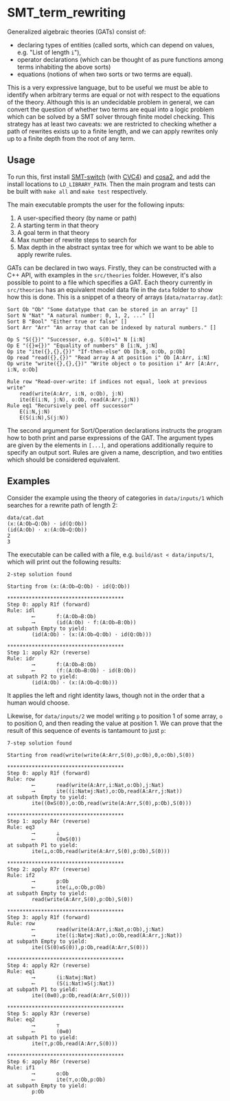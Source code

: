 # SMT_term_rewriting

Generalized algebraic theories (GATs) consist of:
- declaring types of entities (called sorts, which can depend on values, e.g. "List of length `i`"),
- operator declarations (which can be thought of as pure functions among terms inhabiting the above sorts)
- equations (notions of when two sorts or two terms are equal).

This is a very expressive language, but to be useful we must be able to identify when arbitrary terms are equal or not with respect to the equations of the theory. Although this is an undecidable problem in general, we can convert the question of whether two terms are equal into a logic problem which can be solved by a SMT solver through finite model checking. This strategy has at least two caveats: we are restricted to checking whether a path of rewrites exists up to a finite length, and we can apply rewrites only up to a finite depth from the root of any term.

## Usage

To run this, first install [SMT-switch](https://github.com/makaimann/smt-switch) (with [CVC4](https://github.com/CVC4/CVC4)) and [cosa2](https://github.com/upscale-project/cosa2), and add the install locations to `LD_LIBRARY_PATH`. Then the main program and tests can be built with `make all` and `make test` respectively.

The main executable prompts the user for the following inputs:
1. A user-specified theory (by name or path)
2. A starting term in that theory
3. A goal term in that theory
4. Max number of rewrite steps to search for
5. Max depth in the abstract syntax tree for which we want to be able to apply rewrite rules.

GATs can be declared in two ways. Firstly, they can be constructed with a C++ API, with examples in the `src/theories` folder. However, it's also possible to point to a file which specifies a GAT. Each theory currently in `src/theories` has an equivalent model data file in the `data` folder to show how this is done. This is a snippet of a theory of arrays (`data/natarray.dat`):
```
Sort Ob "Ob" "Some datatype that can be stored in an array" []
Sort N "Nat" "A natural number: 0, 1, 2, ..." []
Sort B "Bool" "Either true or false" []
Sort Arr "Arr" "An array that can be indexed by natural numbers." []

Op S "S({})" "Successor, e.g. S(0)=1" N [i:N]
Op E "({}≡{})" "Equality of numbers" B [i:N, j:N]
Op ite "ite({},{},{})" "If-then-else" Ob [b:B, o:Ob, p:Ob]
Op read "read({},{})" "Read array A at position i" Ob [A:Arr, i:N]
Op write "write({},{},{})" "Write object o to position i" Arr [A:Arr, i:N, o:Ob]

Rule row "Read-over-write: if indices not equal, look at previous write"
    read(write(A:Arr, i:N, o:Ob), j:N)
    ite(E(i:N, j:N), o:Ob, read(A:Arr,j:N))
Rule eq1 "Recursively peel off successor"
    E(i:N,j:N)
    E(S(i:N),S(j:N))
```

The second argument for Sort/Operation declarations instructs the program how to both print and parse expressions of the GAT. The argument types are given by the elements in `[...]`, and operations additionally require to specify an output sort. Rules are given a name, description, and two entities which should be considered equivalent.

## Examples

Consider the example using the theory of categories in `data/inputs/1` which searches for a rewrite path of length 2:
```
data/cat.dat
(x:(A:Ob⇒Q:Ob) ⋅ id(Q:Ob))
(id(A:Ob) ⋅ x:(A:Ob⇒Q:Ob))
2
3
```

The executable can be called with a file, e.g. `build/ast < data/inputs/1`, which will print out the following results:

```
2-step solution found

Starting from (x:(A:Ob⇒Q:Ob) ⋅ id(Q:Ob))

**************************************
Step 0: apply R1f (forward)
Rule: idl
        ⟵       f:(A:Ob⇒B:Ob)
        ⟶       (id(A:Ob) ⋅ f:(A:Ob⇒B:Ob))
at subpath Empty to yield:
        (id(A:Ob) ⋅ (x:(A:Ob⇒Q:Ob) ⋅ id(Q:Ob)))

**************************************
Step 1: apply R2r (reverse)
Rule: idr
        ⟶       f:(A:Ob⇒B:Ob)
        ⟵       (f:(A:Ob⇒B:Ob) ⋅ id(B:Ob))
at subpath P2 to yield:
        (id(A:Ob) ⋅ (x:(A:Ob⇒Q:Ob)))

````
It applies the left and right identity laws, though not in the order that a human would choose.

Likewise, for `data/inputs/2` we model writing `p` to position 1 of some array, `o` to position 0, and then reading the value at position 1. We can prove that the result of this sequence of events is tantamount to just `p`:
```
7-step solution found

Starting from read(write(write(A:Arr,S(0),p:Ob),0,o:Ob),S(0))

**************************************
Step 0: apply R1f (forward)
Rule: row
        ⟵       read(write(A:Arr,i:Nat,o:Ob),j:Nat)
        ⟶       ite((i:Nat≡j:Nat),o:Ob,read(A:Arr,j:Nat))
at subpath Empty to yield:
        ite((0≡S(0)),o:Ob,read(write(A:Arr,S(0),p:Ob),S(0)))

**************************************
Step 1: apply R4r (reverse)
Rule: eq3
        ⟶       ⊥
        ⟵       (0≡S(0))
at subpath P1 to yield:
        ite(⊥,o:Ob,read(write(A:Arr,S(0),p:Ob),S(0)))

**************************************
Step 2: apply R7r (reverse)
Rule: if2
        ⟶       p:Ob
        ⟵       ite(⊥,o:Ob,p:Ob)
at subpath Empty to yield:
        read(write(A:Arr,S(0),p:Ob),S(0))

**************************************
Step 3: apply R1f (forward)
Rule: row
        ⟵       read(write(A:Arr,i:Nat,o:Ob),j:Nat)
        ⟶       ite((i:Nat≡j:Nat),o:Ob,read(A:Arr,j:Nat))
at subpath Empty to yield:
        ite((S(0)≡S(0)),p:Ob,read(A:Arr,S(0)))

**************************************
Step 4: apply R2r (reverse)
Rule: eq1
        ⟶       (i:Nat≡j:Nat)
        ⟵       (S(i:Nat)≡S(j:Nat))
at subpath P1 to yield:
        ite((0≡0),p:Ob,read(A:Arr,S(0)))

**************************************
Step 5: apply R3r (reverse)
Rule: eq2
        ⟶       ⊤
        ⟵       (0≡0)
at subpath P1 to yield:
        ite(⊤,p:Ob,read(A:Arr,S(0)))

**************************************
Step 6: apply R6r (reverse)
Rule: if1
        ⟶       o:Ob
        ⟵       ite(⊤,o:Ob,p:Ob)
at subpath Empty to yield:
        p:Ob
```